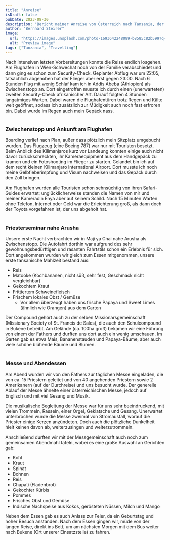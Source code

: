 ```yaml
---
title: "Anreise"
isDraft: false
pubDate: 2023-08-30
description: "Bericht meiner Anreise von Österreich nach Tansania, der Abholung vom Flughafen und die erste Nacht, die ich im Priesterseminar verbracht habe."
author: "Bernhard Steirer"
image:
  url: "https://images.unsplash.com/photo-1693642248089-b8585c82b599?q=80&w=3270&auto=format&fit=crop&ixlib=rb-4.0.3&ixid=M3wxMjA3fDB8MHxwaG90by1wYWdlfHx8fGVufDB8fHx8fA%3D%3D"
  alt: "Preview image"
tags: ["Tanzania", "Travelling"]
---
```


Nach intensiven letzten Vorbereitungen konnte die Reise endlich losgehen. Am Flughafen in Wien-Schwechat noch von der Familie verabschiedet und dann ging es schon zum Security-Check. Geplanter Abflug war um 22:05, tatsächlich abgehoben hat der Flieger aber erst gegen 23:00. Nach 6 Stunden Flug mit wenig Schlaf kam ich in Addis Abeba (Äthiopien) als Zwischenstopp an. Dort eingetroffen musste ich durch einen (unerwarteten) zweiten Security-Check afrikanischer Art. Darauf folgten 4 Stunden langatmiges Warten. Dabei waren die Flughafentüren trotz Regen und Kälte weit geöffnet, sodass ich zusätzlich zur Müdigkeit auch noch fast erfroren bin. Dabei wurde im Regen auch mein Gepäck nass.
<br><br>

### Zwischenstopp und Ankunft am Flughafen

Boarding verlief nach Plan, außer dass plötzlich mein Sitzplatz umgebucht wurden. Das Flugzeug (eine Boeing 787) war nur mit Touristen besetzt. Beim Anblick des Kilimanjaros kurz vor Landeung konnten einige auch nicht davor zurückschreckten, ihr Kameraequipment aus dem Handgepäck zu kramen und ein Fotoshooting im Flieger zu starten.
Gelandet bin ich auf dem recht kleinen Kilimanjaro International Airport. Dort musste ich noch meine Gelbfieberimpfung und Visum nachweisen und das Gepäck durch den Zoll bringen.

Am Flughafen wurden alle Touristen schon sehnsüchtig von ihren Safari-Guides erwartet; unglücklicherweise standen die Namen von mir und meiner Kameradin Enya aber auf keinem Schild. Nach 15 Minuten Warten ohne Telefon, Internet oder Geld war die Erleichterung groß, als dann doch der Toyota vorgefahren ist, der uns abgeholt hat.
<br><br>

### Priesterseminar nahe Arusha

Unsere erste Nacht verbrachten wir in Maji ya Chai nahe Arusha als Zwischenstopp. Die Autofahrt dorthin war aufgrund des sehr gewöhnungsbedürftigen und rasanten Fahrtstils schon ein Erlebnis für sich. Dort angekommen wurden wir gleich zum Essen mitgenommen, unsere erste tansanische Mahlzeit bestand aus:

- Reis
- Matooke (Kochbananen, nicht süß, sehr fest, Geschmack nicht vergleichbar)
- Gekochtem Kraut
- Frittiertem Schweinefleisch
- Frischem lokales Obst / Gemüse
  - Vor allem überzeugt haben uns frische Papaya und Sweet Limes (ähnlich wie Orangen) aus dem Garten

Der Compound gehört auch zu der selben Missionarsgemeinschaft (Missionary Society of St. Francis de Sales), die auch den Schulcompound in Bukene betreibt. Am Gelände (ca. 100ha groß) bekamen wir eine Führung von einem der Fathers und durften uns dort auch ein wenig umschauen. Im Garten gab es etwa Mais, Bananenstauden und Papaya-Bäume, aber auch viele schöne blühende Bäume und Blumen.
<br><br>

### Messe und Abendessen

Am Abend wurden wir von den Fathers zur täglichen Messe eingeladen, die von ca. 15 Priestern geleitet und von 40 angehenden Priestern sowie 2 Amerikanern (auf der Durchreise) und uns besucht wurde.
Der generelle Ablauf der Messe ähnelte einer österreichischen Messe, jedoch auf Englisch und mit viel Gesang und Musik.

Die musikalische Begleitung der Messe war für uns sehr beeindruckend, mit vielen Trommeln, Rasseln, einer Orgel, Geklatsche und Gesang. Unerwartet unterbrochen wurde die Messe zweimal von Stromausfall, worauf die Priester einige Kerzen anzündeten. Doch auch die plötzliche Dunkelheit hielt keinen davon ab, weiterzusingen und weiterzutrommeln.

Anschließend durften wir mit der Messgemeinschaft auch noch zum gemeinsamen Abendmahl tafeln,
wobei es eine große Auswahl an Gerichten gab:

- Kohl
- Kraut
- Spinat
- Bohnen
- Reis
- Chapati (Fladenbrot)
- Gekochter Kürbis
- Pommes
- Frisches Obst und Gemüse
- Indische Nachspeise aus Kokos, gerösteten Nüssen, Milch und Mango

Neben dem Essen gab es auch Anlass zur Feier, da ein Geburtstag und hoher Besuch anstanden. Nach dem Essen gingen wir, müde von der langen Reise, direkt ins Bett, um am nächsten Morgen mit dem Bus weiter nach Bukene (Ort unserer Einsatzstelle) zu fahren.

